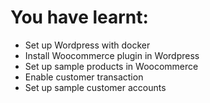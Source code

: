 # You have learnt:

- Set up Wordpress with docker
- Install Woocommerce plugin in Wordpress
- Set up sample products in Woocommerce
- Enable customer transaction
- Set up sample customer accounts
